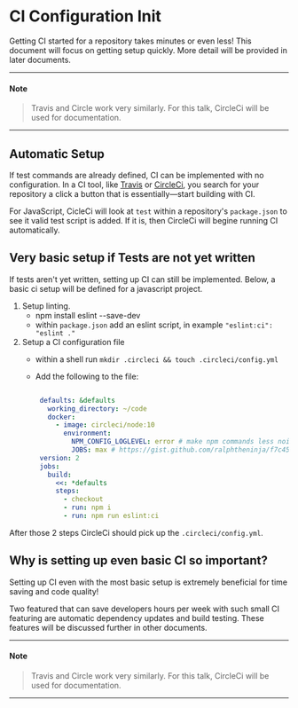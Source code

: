 # CI Configuration Init

Getting CI started for a repository takes minutes or even less! This document will focus on getting setup quickly. More detail will be provided in later documents.

----

#### Note

> Travis and Circle work very similarly. For this talk, CircleCi will be used for documentation.

----

## Automatic Setup

If test commands are already defined, CI can be implemented with no configuration. In a CI tool, like [Travis](https://travis-ci.org/) or [CircleCi](https://circleci.com/), you search for your repository a click a button that is essentially—start building with CI.

For JavaScript, CicleCi will look at `test` within a repository's `package.json` to see it valid test script is added. If it is, then CircleCi will begine running CI automatically.

## Very basic setup if Tests are not yet written

If tests aren't yet written, setting up CI can still be implemented. Below, a basic ci setup will be defined for a javascript project.

1. Setup linting.
   - npm install eslint --save-dev
   - within `package.json` add an eslint script, in example `"eslint:ci": "eslint ."`
1. Setup a CI configuration file
   - within a shell run `mkdir .circleci && touch .circleci/config.yml`
   - Add the following to the file:

     ```yml

      defaults: &defaults
        working_directory: ~/code
        docker:
          - image: circleci/node:10
            environment:
              NPM_CONFIG_LOGLEVEL: error # make npm commands less noisy
              JOBS: max # https://gist.github.com/ralphtheninja/f7c45bdee00784b41fed
      version: 2
      jobs:
        build:
          <<: *defaults
          steps:
            - checkout
            - run: npm i
            - run: npm run eslint:ci

     ```

After those 2 steps CircleCi should pick up the `.circleci/config.yml`.

## Why is setting up even basic CI so important?

Setting up CI even with the most basic setup is extremely beneficial for time saving and code quality!

Two featured that can save developers hours per week with such small CI featuring are automatic dependency updates and build testing. These features will be discussed further in other documents.

----

#### Note

> Travis and Circle work very similarly. For this talk, CircleCi will be used for documentation.

----
